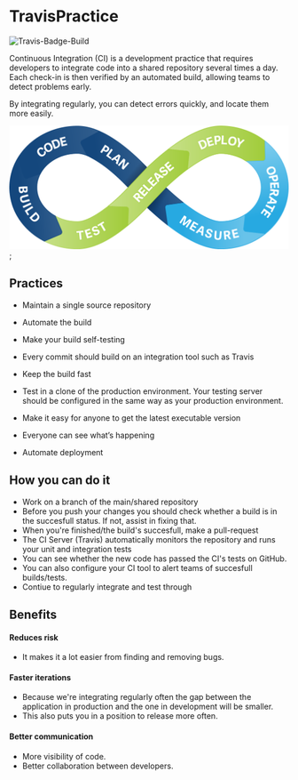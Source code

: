 # TravisPractice
![Travis-Badge-Build](https://travis-ci.org/Samatar26/TravisPractice.svg?branch=master)

Continuous Integration (CI) is a development practice that requires developers to integrate code into a shared repository several times a day. Each check-in is then verified by an automated build, allowing teams to detect problems early.

By integrating regularly, you can detect errors quickly, and locate them more easily.

![flow-diagram](./ci.png);
## Practices

- Maintain a single source repository

- Automate the build

- Make your build self-testing

- Every commit should build on an integration tool such as Travis

- Keep the build fast

- Test in a clone of the production environment. Your testing server should be configured in the same way as your production environment.

- Make it easy for anyone to get the latest executable version

- Everyone can see what’s happening

- Automate deployment

## How you can do it

- Work on a branch of the main/shared repository
- Before you push your changes you should check whether a build is in the succesfull status. If not, assist in fixing that.
- When you're finished/the build's succesfull, make a pull-request
- The CI Server (Travis) automatically monitors the repository and runs your unit and integration tests
- You can see whether the new code has passed the CI's tests on GitHub.
- You can also configure your CI tool to alert teams of succesfull builds/tests.
- Contiue to regularly integrate and test through


## Benefits

#### Reduces risk
- It makes it a lot easier from finding and removing bugs.

#### Faster iterations

- Because we're integrating regularly often the gap between the application in production and the one in development will be smaller.
- This also puts you in a position to release more often.
#### Better communication
- More visibility of code.
- Better collaboration between developers.
